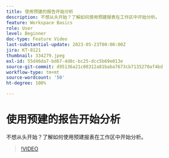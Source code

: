 ```yaml
---
title: 使用预建的报告开始分析
description: 不想从头开始？了解如何使用预建报表在工作区中开始分析。
feature: Workspace Basics
role: User
level: Beginner
doc-type: Feature Video
last-substantial-update: 2023-05-23T00:00:00Z
jira: KT-8121
thumbnail: 334279.jpeg
exl-id: 55d46da7-bd67-4d8c-bc25-dcc5b69e013e
source-git-commit: d95136a21c08312a81baba7673cb7135270af4bd
workflow-type: tm+mt
source-wordcount: '50'
ht-degree: 100%

---
```


# 使用预建的报告开始分析

不想从头开始？了解如何使用预建报表在工作区中开始分析。

>[!VIDEO](https://video.tv.adobe.com/v/334279/?learn=on)
